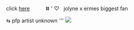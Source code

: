 click [here](https://bundles.cc/jolymes) ‎ ‎ ‎ ‎ ‎ ‎ ‎ ‎ ‎ ‎ ⵌ ' ♡ ‎ ‎ ‎ ‎ ‎ ‎ ‎ ‎ ‎ ‎ jolyne x ermes biggest fan

 ⇆ pfp artist unknown ⺌               ![](https://wilardo.crd.co/assets/images/gallery03/40a1bff1_original.png?v=b62e9456)
